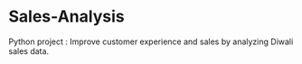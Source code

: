 # Sales-Analysis
Python project : Improve customer experience and sales by analyzing Diwali sales data.
